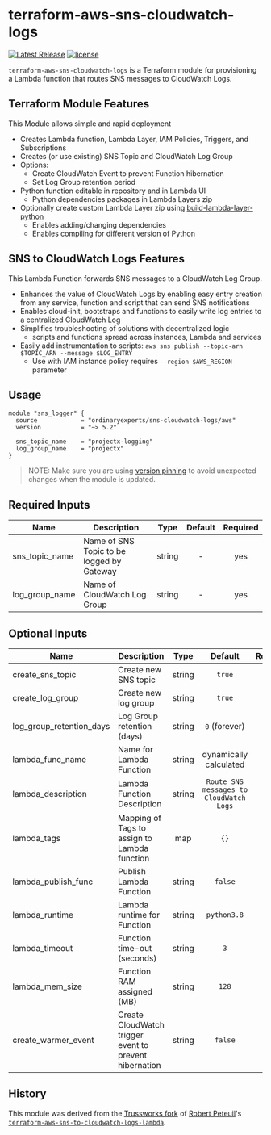 terraform-aws-sns-cloudwatch-logs
=================================

[![Latest Release](https://img.shields.io/github/release/ordinaryexperts/terraform-aws-sns-cloudwatch-logs.svg)](https://github.com/ordinaryexperts/terraform-aws-sns-cloudwatch-logs) [![license](https://img.shields.io/github/license/ordinaryexperts/terraform-aws-sns-cloudwatch-logs.svg?colorB=2067b8)](https://github.com/ordinaryexperts/terraform-aws-sns-cloudwatch-logs)

`terraform-aws-sns-cloudwatch-logs` is a Terraform module for provisioning a
Lambda function that routes SNS messages to CloudWatch Logs.



Terraform Module Features
-------------------------

This Module allows simple and rapid deployment

- Creates Lambda function, Lambda Layer, IAM Policies, Triggers, and Subscriptions
- Creates (or use existing) SNS Topic and CloudWatch Log Group
- Options:
  - Create CloudWatch Event to prevent Function hibernation
  - Set Log Group retention period
- Python function editable in repository and in Lambda UI
  - Python dependencies packages in Lambda Layers zip
- Optionally create custom Lambda Layer zip using [build-lambda-layer-python](https://github.com/robertpeteuil/build-lambda-layer-python)
  - Enables adding/changing dependencies
  - Enables compiling for different version of Python



SNS to CloudWatch Logs Features
-------------------------------

This Lambda Function forwards SNS messages to a CloudWatch Log Group.  

- Enhances the value of CloudWatch Logs by enabling easy entry creation from any service, function and script that can send SNS notifications
- Enables cloud-init, bootstraps and functions to easily write log entries to a centralized CloudWatch Log
- Simplifies troubleshooting of solutions with decentralized logic
  - scripts and functions spread across instances, Lambda and services
- Easily add instrumentation to scripts: `aws sns publish --topic-arn $TOPIC_ARN --message $LOG_ENTRY`
  - Use with IAM instance policy requires `--region $AWS_REGION` parameter



Usage
-----

```hcl
module "sns_logger" {
  source            = "ordinaryexperts/sns-cloudwatch-logs/aws"
  version           = "~> 5.2"

  sns_topic_name    = "projectx-logging"
  log_group_name    = "projectx"
}
```

> NOTE: Make sure you are using [version pinning](https://www.terraform.io/docs/modules/usage.html#module-versions) to avoid unexpected changes when the module is updated.



Required Inputs
---------------

| Name | Description | Type | Default | Required |
|------|-------------|:----:|:-----:|:-----:|
| sns_topic_name | Name of SNS Topic to be logged by Gateway | string | - | yes |
| log_group_name | Name of CloudWatch Log Group | string | - | yes |



Optional Inputs
---------------

| Name | Description | Type | Default | Required |
|------|-------------|:----:|:-----:|:-----:|
| create_sns_topic | Create new SNS topic | string | `true` | no |
| create_log_group | Create new log group | string | `true` | no |
| log_group_retention_days | Log Group retention (days) | string | `0` (forever) | no |
| lambda_func_name | Name for Lambda Function | string | dynamically calculated | no |
| lambda_description | Lambda Function Description | string | `Route SNS messages to CloudWatch Logs` | no |
| lambda_tags | Mapping of Tags to assign to Lambda function | map | `{}` | no |
| lambda_publish_func | Publish Lambda Function | string | `false` | no |
| lambda_runtime | Lambda runtime for Function | string | `python3.8` | no |
| lambda_timeout | Function time-out (seconds) | string | `3` | no |
| lambda_mem_size | Function RAM assigned (MB) | string | `128` | no |
| create_warmer_event | Create CloudWatch trigger event to prevent hibernation | string | `false` | no |



History
-------

This module was derived from the [Trussworks fork] of [Robert Peteuil]'s
[`terraform-aws-sns-to-cloudwatch-logs-lambda`][original].


[Trussworks fork]: https://github.com/trussworks/terraform-aws-sns-to-cloudwatch-logs-lambda
[Robert Peteuil]: https://github.com/robertpeteuil
[original]: https://github.com/robertpeteuil/terraform-aws-sns-to-cloudwatch-logs-lambda
